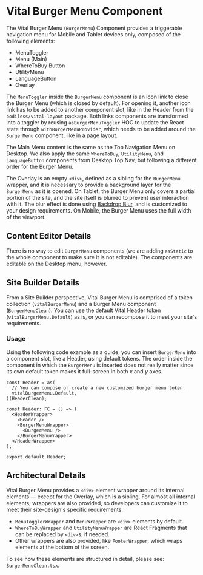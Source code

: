 # Vital Burger Menu Component

The Vital Burger Menu (`BurgerMenu`) Component provides a triggerable navigation menu for Mobile and
Tablet devices only, composed of the following elements:

- MenuToggler
- Menu (Main)
- WhereToBuy Button
- UtilityMenu
- LanguageButton
- Overlay

The `MenuToggler` inside the `BurgerMenu` component is an icon link to close the Burger Menu (which
is closed by default). For opening it, another icon link has to be added to another component slot,
like in the Header from the `bodiless/vital-layout` package. Both links components are transformed
into a toggler by reusing `asBurgerMenuToggler` HOC to update the React state through
`withBurgerMenuProvider`, which needs to be added around the `BurgerMenu` component, like in a page
layout.

The Main Menu content is the same as the Top Navigation Menu on Desktop. We also apply the same
`WhereToBuy`, `UtilityMenu`, and `LanguageButton` components from Desktop Top Nav, but following a
different order for the Burger Menu.

The Overlay is an empty `<div>`, defined as a sibling for the `BurgerMenu` wrapper, and it is
necessary to provide a background layer for the `BurgerMenu` as it is opened. On Tablet, the Burger
Menu only covers a partial portion of the site, and the site itself is blurred to prevent user
interaction with it. The blur effect is done using [Backdrop
Blur](https://tailwindcss.com/docs/backdrop-blur ':target=_blank'), and is customized to your design
requirements. On Mobile, the Burger Menu uses the full width of the viewport.

## Content Editor Details

There is no way to edit `BurgerMenu` components (we are adding `asStatic` to the whole component to
make sure it is not editable). The components are editable on the Desktop menu, however.

## Site Builder Details

From a Site Builder perspective, Vital Burger Menu is comprised of a token collection
(`vitalBurgerMenu`) and a Burger Menu component (`BurgerMenuClean`). You can use the default Vital
Header token (`vitalBurgerMenu.Default`) as is, or you can recompose it to meet your site's
requirements.

### Usage

Using the following code example as a guide, you can insert `BurgerMenu` into a component slot, like
a Header, using default tokens. The order inside the component in which the `BurgerMenu` is inserted
does not really matter since its own default token makes it full-screen in both _x_ and _y_ axes.

```tsx
const Header = as(
  // You can compose or create a new customized burger menu token.
  vitalBurgerMenu.Default,
)(HeaderClean);

const Header: FC = () => (
  <HeaderWrapper>
    <Header />
    <BurgerMenuWrapper>
      <BurgerMenu />
    </BurgerMenuWrapper>
  </HeaderWrapper>
);

export default Header;
```

## Architectural Details

Vital Burger Menu provides a `<div>` element wrapper around its internal elements — except for the
Overlay, which is a sibling. For almost all internal elements, wrappers are also provided, so
developers can customize it to meet their site-design's specific requirements:

- `MenuTogglerWrapper` and `MenuWrapper` are `<div>` elements by default.
- `WhereToBuyWrapper` and `UtilityMenuWrapper` are React Fragments that can be replaced by `<div>`s,
  if needed.
- Other wrappers are also provided, like `FooterWrapper`, which wraps elements at the bottom of the
  screen.

To see how these elements are structured in detail, please see:
[`BurgerMenuClean.tsx`](https://github.com/johnsonandjohnson/Bodiless-JS/blob/main/packages/vital-navigation/src/components/BurgerMenu/BurgerMenuClean.tsx ':target=_blank').
